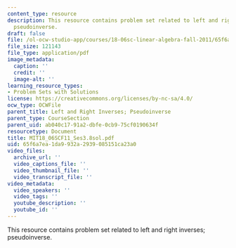 ```yaml
---
content_type: resource
description: This resource contains problem set related to left and right inverses;
  pseudoinverse.
draft: false
file: /ol-ocw-studio-app/courses/18-06sc-linear-algebra-fall-2011/65f6a7ea1da9932a2939085151ca23a0_MIT18_06SCF11_Ses3.8sol.pdf
file_size: 121143
file_type: application/pdf
image_metadata:
  caption: ''
  credit: ''
  image-alt: ''
learning_resource_types:
- Problem Sets with Solutions
license: https://creativecommons.org/licenses/by-nc-sa/4.0/
ocw_type: OCWFile
parent_title: Left and Right Inverses; Pseudoinverse
parent_type: CourseSection
parent_uid: ab040c17-91a2-dbfe-0cb9-75cf0190634f
resourcetype: Document
title: MIT18_06SCF11_Ses3.8sol.pdf
uid: 65f6a7ea-1da9-932a-2939-085151ca23a0
video_files:
  archive_url: ''
  video_captions_file: ''
  video_thumbnail_file: ''
  video_transcript_file: ''
video_metadata:
  video_speakers: ''
  video_tags: ''
  youtube_description: ''
  youtube_id: ''
---
```

This resource contains problem set related to left and right inverses; pseudoinverse.